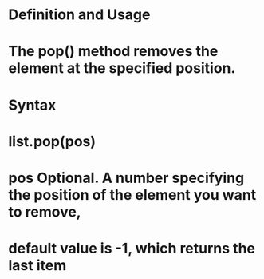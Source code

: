 # Definition and Usage
# The pop() method removes the element at the specified position.

# Syntax
# list.pop(pos)
# pos	Optional. A number specifying the position of the element you want to remove,
#  default value is -1, which returns the last item

